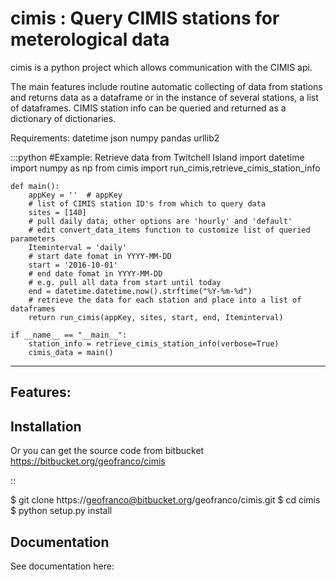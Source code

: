cimis : Query CIMIS stations for meterological data
=============================================================

cimis is a python project which allows communication with the CIMIS api.

The main features include routine automatic collecting of data from stations 
and returns data as a dataframe or in the instance of several stations,
a list of dataframes.
CIMIS station info can be queried and returned as a dictionary of dictionaries.


Requirements:
datetime
json
numpy
pandas
urllib2

:::python
#Example: Retrieve data from Twitchell Island
import datetime
import numpy as np
from cimis import run_cimis,retrieve_cimis_station_info

	def main():
		appKey = ''  # appKey
		# list of CIMIS station ID's from which to query data
		sites = [140]
		# pull daily data; other options are 'hourly' and 'default'
		# edit convert_data_items function to customize list of queried parameters
		Iteminterval = 'daily'
		# start date fomat in YYYY-MM-DD
		start = '2016-10-01'
		# end date fomat in YYYY-MM-DD
		# e.g. pull all data from start until today
		end = datetime.datetime.now().strftime("%Y-%m-%d")
		# retrieve the data for each station and place into a list of dataframes
		return run_cimis(appKey, sites, start, end, Iteminterval)

	if __name__ == "__main__":
		station_info = retrieve_cimis_station_info(verbose=True)
		cimis_data = main()


--------


Features:
--------

Installation
------------

Or you can get the source code from bitbucket
https://bitbucket.org/geofranco/cimis

::

  $ git clone https://geofranco@bitbucket.org/geofranco/cimis.git
  $ cd cimis
  $ python setup.py install


Documentation
-------------

See documentation here: 
